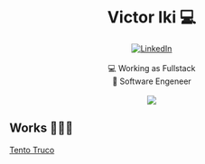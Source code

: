 <h1 align="center"> Victor Iki 💻</h1>
<div id="header" align="center">
  <div id="badges">
    <a href="https://www.linkedin.com/in/victoriki/" target="_blank"> 
      <img src="https://img.shields.io/badge/LinkedIn-blue?style=for-the-badge&logo=linkedin&logoColor=white" alt="LinkedIn"/>
    </a>
  </div>
</div>
<br>
<div align="center">
  💻 Working as Fullstack <br>
  🏫 Software Engeneer <br>
</div>
<br>
<div align="center">
    <img src="https://github-readme-stats.vercel.app/api/top-langs/?username=victooriki&theme=tokyonight&show_icons=true&hide_border=false&layout=compact"/>
</div>
<h2> Works 👨🏻‍💻</h2>
<div>
    <a href="https://truco-tento.vercel.app/" target="_blank"> 
      Tento Truco
    </a>
</div>
